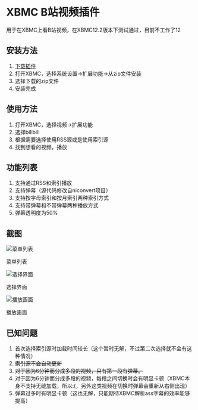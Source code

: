 # XBMC B站视频插件

用于在XBMC上看B站视频，在XBMC12.2版本下测试通过，目前不工作了12 

## 安装方法

1. [下载插件](https://github.com/Syndim/XBMC-Bilibili/archive/master.zip)
2. 打开XBMC，选择系统设置->扩展功能->从zip文件安装
3. 选择下载的zip文件
4. 安装完成

## 使用方法

1. 打开XBMC，选择视频->扩展功能
2. 选择bilibili
3. 根据需要选择使用RSS源或是使用索引源
4. 找到想看的视频，播放

## 功能列表

1. 支持通过RSS和索引播放
2. 支持弹幕（源代码修改自niconvert项目）
3. 支持按字母索引和按月索引两种索引方式
4. 支持带弹幕和不带弹幕两种播放方式
5. 弹幕透明度为50%

## 截图

![菜单列表](http://i.imgur.com/sYDZugn.png)

菜单列表

![选择界面](http://i.imgur.com/e9mNYNi.png)

选择界面

![播放画面](http://i.imgur.com/AVWGxli.png)

播放画面

## 已知问题

1. 首次选择索引源时加载时间较长（这个暂时无解，不过第二次选择就不会有这种情况）
2. <del>索引源不会自动更新</del>
3. <del>对于因为6分钟而分成多段的视频，只有第一段有弹幕。</del>
4. 对于因为6分钟而分成多段的视频，每段之间切换时会有明显卡顿（XBMC本身不支持无缝加载，所以:(，另外这类视频在切换时弹幕会重新从右侧出现）
5. 弹幕过多时有明显卡顿（这也无解，只能期待XBMC解析ass字幕的效率能够提高）
